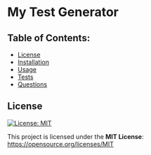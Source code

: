 
# My Test Generator

## Table of Contents:
* [License](#License)
* [Installation](#Installation)
* [Usage](#Usage)
* [Tests](#Tests)
* [Questions](#Questions)



## License

[![License: MIT](https://img.shields.io/badge/License-MIT-yellow.svg)](https://opensource.org/licenses/MIT)

This project is licensed under the **MIT License**: https://opensource.org/licenses/MIT
      
  

